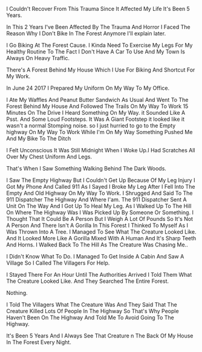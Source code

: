 I Couldn't Recover From This Trauma Since It Affected My Life It's Been 5 Years.

In This 2 Years I've Been Affected By The Trauma And Horror I Faced The Reason Why I Don't Bike In The Forest Anymore I'll explain later.

I Go Biking At The Forest Cause. I Kinda Need To Exercise My Legs For My Healthy Routine To The Fact I Don't Have A Car To Use And My Town Is Always On Heavy Traffic.

There's A Forest Behind My House Which I Use For Biking And Shortcut For My Work.

In June 24 2017 I Prepared My Uniform On My Way To My Office.

I Ate My Waffles And Peanut Butter Sandwich As Usual And Went To The Forest Behind My House And Followed The Trails On My Way To Work 15 Minutes On The Drive I Heard Something On My Way. it Sounded Like A Psst. And Some Loud Footsteps. It Was A Giant Footstep it looked like it wasn't a normal Stomping noise. so I just hurried to go to the Empty highway On My Way To Work While I'm On My Way Something Pushed Me And My Bike To The Ditch

I Felt Unconscious It Was Still Midnight When I Woke Up.I Had Scratches All Over My Chest Uniform And Legs.

That's When I Saw Something Walking Behind The Dark Woods.

I Saw The Empty Highway But I Couldn't Get Up Because Of My Leg Injury I Got My Phone And Called 911 As I Sayed I Broke My Leg After I Fell Into The Empty And Old Highway On My Way To Work. I Shrugged And Said To The 911 Dispatcher The Highway And Where I'am. The 911 Dispatcher Sent A Unit On The Way And I Got Up To Heal My Leg. As I Walked Up To The Hill On Where The Highway Was I Was Picked Up By Someone Or Something. I Thought That It Could Be A Person But I Weigh A Lot Of Pounds So It's Not A Person And There Isn't A Gorilla In This Forest I Thinked To Myself As I Was Thrown Into A Tree. I Managed To See What The Creature Looked Like. And It Looked More Like A Gorilla 
Mixed With A Human And It's Sharp Teeth And Horns. I Walked Back To The Hill As The Creature Was Chasing Me..

I Didn't Know What To Do. I Managed To Get Inside A Cabin And Saw A Village So I Called The Villagers For Help.

I Stayed There For An Hour Until The Authorities Arrived I Told Them What The Creature Looked Like. And They Searched The Entire Forest.

Nothing.

I Told The Villagers What The Creature Was And They Said That The Creature Killed Lots Of People In The Highway So That's Why People Haven't Been On The Highway And Told Me To Avoid Going To The Highway.

It's Been 5 Years And I Always See That Creature n The Back Of My House In The Forest Every Night.